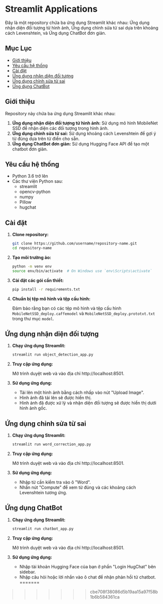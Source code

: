 # Streamlit Applications

Đây là một repository chứa ba ứng dụng Streamlit khác nhau: Ứng dụng nhận diện đối tượng từ hình ảnh, Ứng dụng chỉnh sửa từ sai dựa trên khoảng cách Levenshtein, và Ứng dụng ChatBot đơn giản.

## Mục Lục

- [Giới thiệu](#giới-thiệu)
- [Yêu cầu hệ thống](#yêu-cầu-hệ-thống)
- [Cài đặt](#cài-đặt)
- [Ứng dụng nhận diện đối tượng](#ứng-dụng-nhận-diện-đối-tượng)
- [Ứng dụng chỉnh sửa từ sai](#ứng-dụng-chỉnh-sửa-từ-sai)
- [Ứng dụng ChatBot](#ứng-dụng-chatbot)

## Giới thiệu

Repository này chứa ba ứng dụng Streamlit khác nhau:
1. **Ứng dụng nhận diện đối tượng từ hình ảnh:** Sử dụng mô hình MobileNet SSD để nhận diện các đối tượng trong hình ảnh.
2. **Ứng dụng chỉnh sửa từ sai:** Sử dụng khoảng cách Levenshtein để gợi ý từ đúng dựa trên từ điển cho sẵn.
3. **Ứng dụng ChatBot đơn giản:** Sử dụng Hugging Face API để tạo một chatbot đơn giản.

## Yêu cầu hệ thống

- Python 3.6 trở lên
- Các thư viện Python sau:
  - streamlit
  - opencv-python
  - numpy
  - Pillow
  - hugchat

## Cài đặt

1. **Clone repository:**

    ```bash
    git clone https://github.com/username/repository-name.git
    cd repository-name
    ```

2. **Tạo môi trường ảo:**

    ```bash
    python -m venv env
    source env/bin/activate  # On Windows use `env\Scripts\activate`
    ```

3. **Cài đặt các gói cần thiết:**

    ```bash
    pip install -r requirements.txt
    ```

4. **Chuẩn bị tệp mô hình và tệp cấu hình:**

    Đảm bảo rằng bạn có các tệp mô hình và tệp cấu hình `MobileNetSSD_deploy.caffemodel` và `MobileNetSSD_deploy.prototxt.txt` trong thư mục `model`.

## Ứng dụng nhận diện đối tượng

1. **Chạy ứng dụng Streamlit:**

    ```bash
    streamlit run object_detection_app.py
    ```

2. **Truy cập ứng dụng:**

    Mở trình duyệt web và vào địa chỉ http://localhost:8501.

3. **Sử dụng ứng dụng:**

    - Tải lên một hình ảnh bằng cách nhấp vào nút "Upload Image".
    - Hình ảnh đã tải lên sẽ được hiển thị.
    - Hình ảnh đã được xử lý và nhận diện đối tượng sẽ được hiển thị dưới hình ảnh gốc.

## Ứng dụng chỉnh sửa từ sai

1. **Chạy ứng dụng Streamlit:**

    ```bash
    streamlit run word_correction_app.py
    ```

2. **Truy cập ứng dụng:**

    Mở trình duyệt web và vào địa chỉ http://localhost:8501.

3. **Sử dụng ứng dụng:**

    - Nhập từ cần kiểm tra vào ô "Word".
    - Nhấn nút "Compute" để xem từ đúng và các khoảng cách Levenshtein tương ứng.

## Ứng dụng ChatBot

1. **Chạy ứng dụng Streamlit:**

    ```bash
    streamlit run chatbot_app.py
    ```

2. **Truy cập ứng dụng:**

    Mở trình duyệt web và vào địa chỉ http://localhost:8501.

3. **Sử dụng ứng dụng:**

    - Nhập tài khoản Hugging Face của bạn ở phần "Login HugChat" bên sidebar.
    - Nhập câu hỏi hoặc lời nhắn vào ô chat để nhận phản hồi từ chatbot.
=======
>>>>>>> cbe708f38086d5b19aa15a97f58b1b6b584361ca

